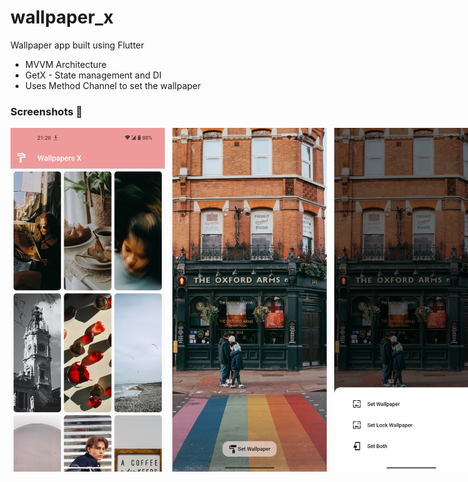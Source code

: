 # wallpaper_x

Wallpaper app built using Flutter

- MVVM Architecture
- GetX - State management and DI
- Uses Method Channel to set the wallpaper

### Screenshots 📸



<div style = "display: flex; gap: 12px; height : 550px">

  
  <img src="/Screenshot_20230301-212818.png" alt="Wallpaper grid" style="height: 550px;"/>
  
    
  <img src="/Screenshot_20230301-212842.png" alt="Preview" style="height: 550px;"/>
  
    
  <img src="/Screenshot_20230301-212851.png" alt="Apply options" style="height: 550px;"/>



</div>





